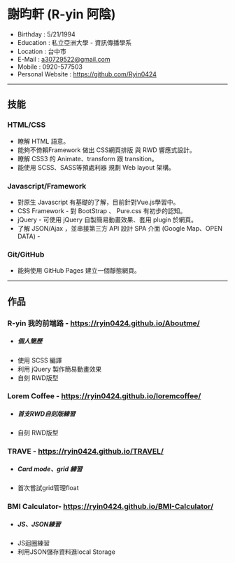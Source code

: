# 謝昀軒 (R-yin 阿陰)

* Birthday : 5/21/1994
* Education : 私立亞洲大學 - 資訊傳播學系
* Location : 台中市
* E-Mail : a30729522@gmail.com
* Mobile : 0920-577503
* Personal Website : https://github.com/Ryin0424

***

## 技能

### HTML/CSS

* 瞭解 HTML 語意。
* 能夠不倚賴Framework 做出 CSS網頁排版 與 RWD 響應式設計。
* 瞭解 CSS3 的 Animate、transform 跟 transition。
* 能使用 SCSS、SASS等預處利器 規劃 Web layout 架構。

### Javascript/Framework

* 對原生 Javascript 有基礎的了解，目前針對Vue.js學習中。
* CSS Framework - 對 BootStrap 、 Pure.css 有初步的認知。
* jQuery - 可使用 jQuery 自製簡易動畫效果、套用 plugin 於網頁。
* 了解 JSON/Ajax ，並串接第三方 API 設計 SPA 介面 (Google Map、OPEN DATA) -

### Git/GitHub

* 能夠使用 GitHub Pages 建立一個靜態網頁。

***

## 作品

### R-yin 我的前端路 - https://ryin0424.github.io/Aboutme/
- ##### 個人簡歷
- 使用 SCSS 編譯
- 利用 jQuery 製作簡易動畫效果
- 自刻 RWD版型


### Lorem Coffee - https://ryin0424.github.io/loremcoffee/
- ##### 首支RWD自刻版練習
- 自刻 RWD版型


### TRAVE - https://ryin0424.github.io/TRAVEL/
- ##### Card mode、grid 練習
- 首次嘗試grid管理float


### BMI Calculator- https://ryin0424.github.io/BMI-Calculator/
- ##### JS、JSON練習
- JS迴圈練習
- 利用JSON儲存資料進local Storage

